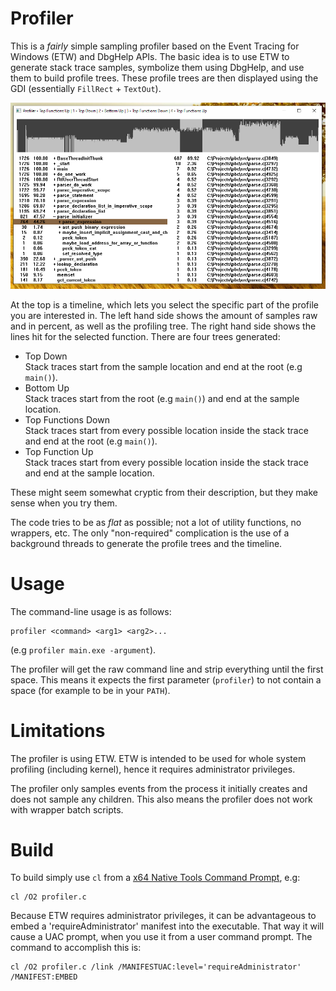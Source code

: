
# Profiler

This is a _fairly_ simple sampling profiler based on the Event Tracing for Windows (ETW)
and DbgHelp APIs. The basic idea is to use ETW to generate stack trace samples,
symbolize them using DbgHelp, and use them to build profile trees.
These profile trees are then displayed using the GDI (essentially `FillRect` + `TextOut`).

<p align="center">
   <img src='profiler.png'>
</p>

At the top is a timeline, which lets you select the specific part of the profile you are interested in.
The left hand side shows the amount of samples raw and in percent, as well as the profiling tree.
The right hand side shows the lines hit for the selected function. 
There are four trees generated:
* Top Down  
       Stack traces start from the sample location and end at the root (e.g `main()`).
* Bottom Up  
       Stack traces start from the root (e.g `main()`) and end at the sample location.
* Top Functions Down  
       Stack traces start from every possible location inside the stack trace and 
       end at the root (e.g `main()`).
* Top Function Up   
       Stack traces start from every possible location inside the stack trace and 
       end at the sample location.

These might seem somewhat cryptic from their description, but they make sense when you try them.

The code tries to be as _flat_ as possible; not a lot of utility functions, no wrappers, etc.
The only "non-required" complication is the use of a background threads to generate the 
profile trees and the timeline.


# Usage

The command-line usage is as follows:

```
profiler <command> <arg1> <arg2>...
```
(e.g `profiler main.exe -argument`).

The profiler will get the raw command line and strip everything until the first space.
This means it expects the first parameter (`profiler`) to not contain a space 
(for example to be in your `PATH`).

# Limitations

The profiler is using ETW. ETW is intended to be used for whole system profiling (including kernel), hence
it requires administrator privileges.

The profiler only samples events from the process it initially creates and does not 
sample any children. This also means the profiler does not work with wrapper batch scripts.

# Build 

To build simply use `cl` from a [x64 Native Tools Command Prompt](https://learn.microsoft.com/en-us/cpp/build/building-on-the-command-line), e.g:
```
cl /O2 profiler.c
```
Because ETW requires administrator privileges, it can be advantageous to embed a 'requireAdministrator'
manifest into the executable. That way it will cause a UAC prompt, when you use it from a user command prompt.
The command to accomplish this is:
```
cl /O2 profiler.c /link /MANIFESTUAC:level='requireAdministrator' /MANIFEST:EMBED
```



